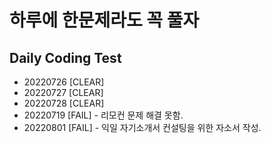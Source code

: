 # 하루에 한문제라도 꼭 풀자

## Daily Coding Test

- 20220726 [CLEAR]
- 20220727 [CLEAR]
- 20220728 [CLEAR]
- 20220719 [FAIL] - 리모컨 문제 해결 못함. 
- 20220801 [FAIL] - 익일 자기소개서 컨설팅을 위한 자소서 작성.